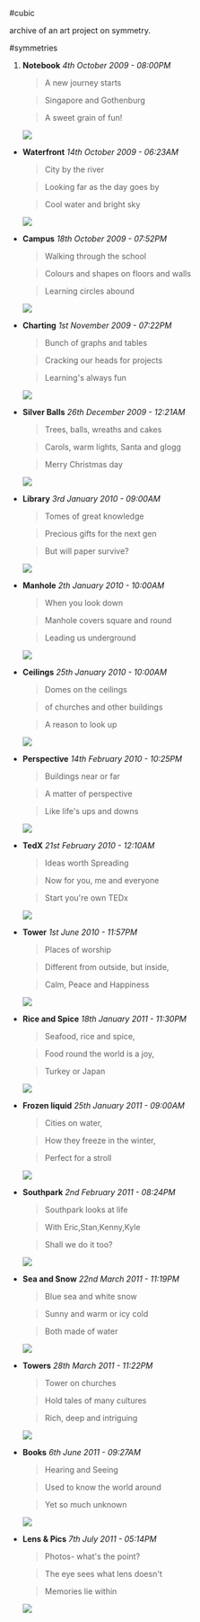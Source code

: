 #cubic

archive of an art project on symmetry.

#symmetries

1. **Notebook** *4th October 2009 - 08:00PM*
	
	> A new journey starts
	
	> Singapore and Gothenburg
	
	> A sweet grain of fun!
	
	![](img/1-notebook.jpg)
	
- **Waterfront** *14th October 2009 - 06:23AM*

	> City by the river
	
	> Looking far as the day goes by
	
	> Cool water and bright sky
	
	![](img/2-waterfront.jpg)
	
- **Campus** *18th October 2009 - 07:52PM*

	> Walking through the school
	
	> Colours and shapes on floors and walls
	
	> Learning circles abound
	
	![](img/3-campus.jpg)
	
- **Charting** *1st November 2009 - 07:22PM*

	> Bunch of graphs and tables
	
	> Cracking our heads for projects
	
	> Learning's always fun
	
	![](img/4-charting.jpg)
	
- **Silver Balls** *26th December 2009 - 12:21AM*

	> Trees, balls, wreaths and cakes
	
	> Carols, warm lights, Santa and glogg
	
	> Merry Christmas day
	
	![](img/5-silver-balls.jpg)
	
- **Library** *3rd January 2010 - 09:00AM*

	> Tomes of great knowledge
	
	> Precious gifts for the next gen
	
	> But will paper survive?
	
	![](img/6-books.jpg)
	
- **Manhole** *2th January 2010 - 10:00AM*

	> When you look down
	
	> Manhole covers square and round
	
	> Leading us underground
	
	![](img/7-manhole.jpg)
	
- **Ceilings** *25th January 2010 - 10:00AM*

	> Domes on the ceilings
	
	> of churches and other buildings
	
	> A reason to look up
	
	![](img/8-ceiling.jpg)
	
- **Perspective** *14th February 2010 - 10:25PM*

	> Buildings near or far
	
	> A matter of perspective
	
	> Like life's ups and downs
	
	![](img/9-perspective.jpg)
	
- **TedX** *21st February 2010 - 12:10AM*

	> Ideas worth Spreading
	
	> Now for you, me and everyone
	
	> Start you're own TEDx
	
	![](img/10-tedx.jpg)
	
- **Tower** *1st June 2010 - 11:57PM*

	> Places of worship
	
	> Different from outside, but inside,
	
	> Calm, Peace and Happiness
	
	![](img/11-tower.jpg)
	
- **Rice and Spice** *18th January 2011 - 11:30PM*

	> Seafood, rice and spice,
	
	> Food round the world is a joy,
	
	> Turkey or Japan	
	
	![](img/12-rice.jpg)
	
- **Frozen liquid** *25th January 2011 - 09:00AM*

	> Cities on water,
	
	> How they freeze in the winter,
	
	> Perfect for a stroll
	
	![](img/13-cityriver.jpg)
	
- **Southpark** *2nd February 2011 - 08:24PM*

	> Southpark looks at life
	
	> With Eric,Stan,Kenny,Kyle
	
	> Shall we do it too?
	
	![](img/14-southpark.jpg)
	
- **Sea and Snow** *22nd March 2011 - 11:19PM*

	> Blue sea and white snow
	
	> Sunny and warm or icy cold
	
	> Both made of water
	
	![](img/15-view.jpg)
	
- **Towers** *28th March 2011 - 11:22PM*

	> Tower on churches
	
	> Hold tales of many cultures
	
	> Rich, deep and intriguing
	
	![](img/16-church.jpg)
	
- **Books** *6th June 2011 - 09:27AM*

	> Hearing and Seeing
	
	> Used to know the world around
	
	> Yet so much unknown
	
	![](img/17-books.jpg)
	
- **Lens & Pics** *7th July 2011 - 05:14PM*

	> Photos- what's the point?
	
	> The eye sees what lens doesn't
	
	> Memories lie within
	
	![](img/18-shoot.jpg)